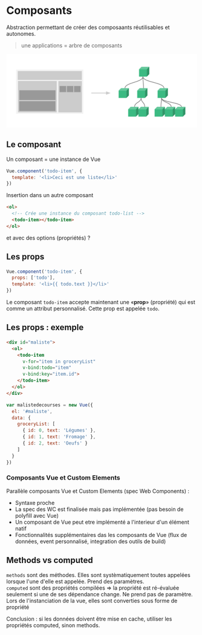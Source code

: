 # Composants

Abstraction permettant de créer des composaants réutilisables et autonomes. 
> une applications = arbre de composants  
  
![alt text](./img/components.png "Composition application")

## Le composant  
Un composant = une instance de Vue  
  
```js
Vue.component('todo-item', {
  template: '<li>Ceci est une liste</li>'
})
```
Insertion dans un autre composant
```html
<ol>
  <!-- Crée une instance du composant todo-list -->
  <todo-item></todo-item>
</ol>
```
et avec des options (propriétés) ?

## Les props
```js
Vue.component('todo-item', {
  props: ['todo'],
  template: '<li>{{ todo.text }}</li>'
})
```
Le composant `todo-item` accepte maintenant une «**prop**» (propriété) qui est comme un attribut personnalisé. Cette prop est appelée `todo`.

## Les props : exemple
```html
<div id="maliste">
  <ol>
    <todo-item
      v-for="item in groceryList"
      v-bind:todo="item"
      v-bind:key="item.id">
    </todo-item>
  </ol>
</div>
```
```js
var malistedecourses = new Vue({
  el: '#maliste',
  data: {
    groceryList: [
      { id: 0, text: 'Légumes' },
      { id: 1, text: 'Fromage' },
      { id: 2, text: 'Oeufs' }
    ]
  }
})
```

### Composants Vue et Custom Elements

Parallèle composants Vue et Custom Elements (spec Web Components) :
* Syntaxe proche
* La spec des WC est finalisée mais pas implémentée (pas besoin de polyfill avec Vue)
* Un composant de Vue peut etre implémenté a l'interieur d'un élément natif
* Fonctionnalités supplémentaires das les composants de Vue (flux de données, event personnalisé, integration des outils de build)

## Methods vs computed
`methods` sont des méthodes. Elles sont systèmatiquement toutes appelées lorsque l'une d'elle est appelée. Prend des paramètres.  
`computed` sont des propriétés compilées => la propriété est ré-évaluée seulement si une de ses dépendance change. Ne prend pas de paramètre. Lors de l'instanciation de la vue, elles sont converties sous forme de propriété
  
Conclusion : si les données doivent être mise en cache, utiliser les propriétés computed, sinon methods.